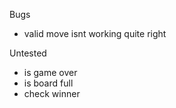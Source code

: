 Bugs
- valid move isnt working quite right 

Untested
- is game over 
- is board full
- check winner
